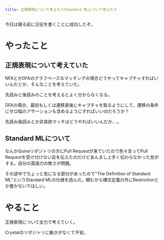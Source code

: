 ```yaml
---
title: 正規表現について考えたりStandard MLについて考えたり
---
```


今日は寝る前に日記を書くことに成功したぞ。

# やったこと

## 正規表現について考えていた

NFAとかDFAのグラフベースなマッチングの場合どうやってキャプチャすればいいんだとか、そんなことを考えていた。

先読みと後読みのことを考えるとよく分からなくなる。

DFAの場合、最初もしくは遷移直後にキャプチャを取るようにして、遷移の条件にゼロ幅のアサーションも含めるようにすればいいのだろうか？

先読み後読みとか非貪欲マッチはどうやればいいんだか‥‥。

## Standard MLについて

なんかQuineリポジトリの方にPull Requestが来ていたので色々言ってPull Requestを受け付けない旨を伝えたのだけどあんまし上手く伝わらなかった気がする。自分の英語力の無さが問題。

その途中でちょっと気になる部分があったので"The Definition of Standard ML"というStandard MLの仕様を読んだ。頼むから構文定義の外にRestrictionとか書かないでほしい。

# やること

正規表現について全力で考えていく。

Crystalのリポジトリに動きがなくて不安。
